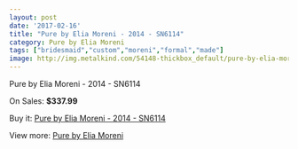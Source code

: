 ```yaml
---
layout: post
date: '2017-02-16'
title: "Pure by Elia Moreni - 2014 - SN6114"
category: Pure by Elia Moreni
tags: ["bridesmaid","custom","moreni","formal","made"]
image: http://img.metalkind.com/54148-thickbox_default/pure-by-elia-moreni-2014-sn6114.jpg
---
```

Pure by Elia Moreni - 2014 - SN6114

On Sales: **$337.99**
<a href="https://www.metalkind.com/en/pure-by-elia-moreni/14943-pure-by-elia-moreni-2014-sn6114.html"><amp-img layout="responsive" width="600" height="600" src="//img.metalkind.com/54148-thickbox_default/pure-by-elia-moreni-2014-sn6114.jpg" alt="Pure by Elia Moreni - 2014 - SN6114 0" /></a>

Buy it: [Pure by Elia Moreni - 2014 - SN6114](https://www.metalkind.com/en/pure-by-elia-moreni/14943-pure-by-elia-moreni-2014-sn6114.html "Pure by Elia Moreni - 2014 - SN6114")

View more: [Pure by Elia Moreni](https://www.metalkind.com/en/105-pure-by-elia-moreni "Pure by Elia Moreni")